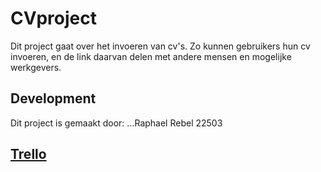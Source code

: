 

# CVproject
Dit project gaat over het invoeren van cv's. Zo kunnen gebruikers hun cv invoeren, en de link daarvan delen met andere mensen en mogelijke werkgevers.

## Development
Dit project is gemaakt door:  ...Raphael Rebel   22503

## [Trello](https://trello.com/b/wwu3J7NA/portfolio-raphael-rebel)



